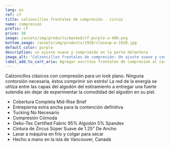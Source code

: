```yaml
---
lang: es
ref: cf
title: calzoncillos frontales de compresión · zircus
name: compresion
prefix: cf
price: 38
image: /assets/img/products/masked/cf-purple-a-400.png
bottom_image: /assets/img/products/1920/closeup-e-1920.jpg
default_color: purple
description: un ajuste suave y comprimido en la parte delantera
image_alt: "Calzoncillos frontales de compresión: Un ajuste suave y comprimido en la parte delantera para mantener las cosas en su lugar. Excelente para meter."
label_add_to_cart_aria: Agregar escritos frontales de compresión al carrito de compras
---
```


Calzoncillos clásicos con compresión para un look plano. Ninguna contorsión
necesaria, éstos comprimir sin estrés! La red de la energía se utiliza entre las
capas del algodón del estiramiento a entregar una fuerte sutendía sin dejar de
experimentar la comodidad del algodón en su piel.

- Cobertura Completa Mid-Rise Brief
- Entrepierna extra ancha para la contención definitiva
- Tucking No Necesario
- Compresión Cómoda
- Oeko-Tex Certified Fabric 95% Algodón 5% Spandex
- Cintura de Zircus Súper Suave de 1.25" De Ancho
- Lavar a máquina en frío y colgar para secar
- Hecho a mano en la isla de Vancouver, Canadá
